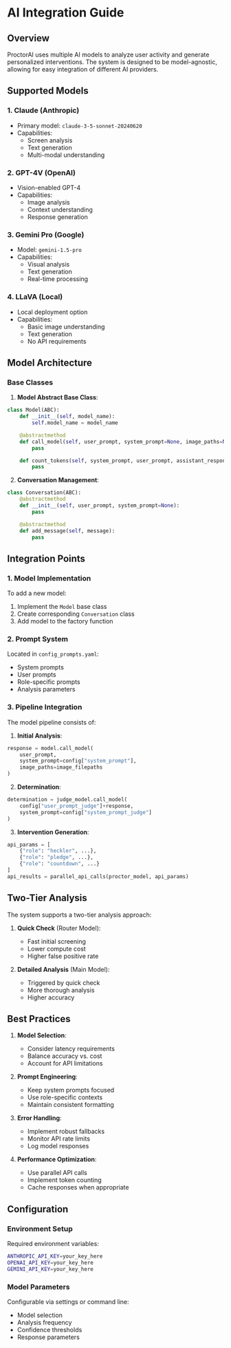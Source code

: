 # AI Integration Guide

## Overview

ProctorAI uses multiple AI models to analyze user activity and generate personalized interventions. The system is designed to be model-agnostic, allowing for easy integration of different AI providers.

## Supported Models

### 1. Claude (Anthropic)
- Primary model: `claude-3-5-sonnet-20240620`
- Capabilities: 
  - Screen analysis
  - Text generation
  - Multi-modal understanding

### 2. GPT-4V (OpenAI)
- Vision-enabled GPT-4
- Capabilities:
  - Image analysis
  - Context understanding
  - Response generation

### 3. Gemini Pro (Google)
- Model: `gemini-1.5-pro`
- Capabilities:
  - Visual analysis
  - Text generation
  - Real-time processing

### 4. LLaVA (Local)
- Local deployment option
- Capabilities:
  - Basic image understanding
  - Text generation
  - No API requirements

## Model Architecture

### Base Classes

1. **Model Abstract Base Class**:
```python
class Model(ABC):
    def __init__(self, model_name):
        self.model_name = model_name

    @abstractmethod
    def call_model(self, user_prompt, system_prompt=None, image_paths=None):
        pass

    def count_tokens(self, system_prompt, user_prompt, assistant_response, image_paths=None):
        pass
```

2. **Conversation Management**:
```python
class Conversation(ABC):
    @abstractmethod
    def __init__(self, user_prompt, system_prompt=None):
        pass

    @abstractmethod
    def add_message(self, message):
        pass
```

## Integration Points

### 1. Model Implementation
To add a new model:
1. Implement the `Model` base class
2. Create corresponding `Conversation` class
3. Add model to the factory function

### 2. Prompt System
Located in `config_prompts.yaml`:
- System prompts
- User prompts
- Role-specific prompts
- Analysis parameters

### 3. Pipeline Integration

The model pipeline consists of:

1. **Initial Analysis**:
```python
response = model.call_model(
    user_prompt, 
    system_prompt=config["system_prompt"], 
    image_paths=image_filepaths
)
```

2. **Determination**:
```python
determination = judge_model.call_model(
    config["user_prompt_judge"]+response, 
    system_prompt=config["system_prompt_judge"]
)
```

3. **Intervention Generation**:
```python
api_params = [
    {"role": "heckler", ...},
    {"role": "pledge", ...},
    {"role": "countdown", ...}
]
api_results = parallel_api_calls(proctor_model, api_params)
```

## Two-Tier Analysis

The system supports a two-tier analysis approach:

1. **Quick Check** (Router Model):
   - Fast initial screening
   - Lower compute cost
   - Higher false positive rate

2. **Detailed Analysis** (Main Model):
   - Triggered by quick check
   - More thorough analysis
   - Higher accuracy

## Best Practices

1. **Model Selection**:
   - Consider latency requirements
   - Balance accuracy vs. cost
   - Account for API limitations

2. **Prompt Engineering**:
   - Keep system prompts focused
   - Use role-specific contexts
   - Maintain consistent formatting

3. **Error Handling**:
   - Implement robust fallbacks
   - Monitor API rate limits
   - Log model responses

4. **Performance Optimization**:
   - Use parallel API calls
   - Implement token counting
   - Cache responses when appropriate

## Configuration

### Environment Setup
Required environment variables:
```bash
ANTHROPIC_API_KEY=your_key_here
OPENAI_API_KEY=your_key_here
GEMINI_API_KEY=your_key_here
```

### Model Parameters
Configurable via settings or command line:
- Model selection
- Analysis frequency
- Confidence thresholds
- Response parameters 